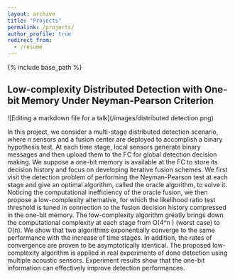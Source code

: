 ```yaml
---
layout: archive
title: "Projects"
permalink: /projects/
author_profile: true
redirect_from:
  - /resume
---
```


{% include base_path %}

## Low-complexity Distributed Detection with One-bit Memory Under Neyman-Pearson Criterion
![Editing a markdown file for a talk](/images/distributed detection.png)

In this project, we consider a multi-stage distributed detection scenario, where n sensors and a fusion center are deployed to accomplish a binary hypothesis test. At each time stage, local sensors generate binary messages and then upload them to the FC for global detection decision making. We suppose a one-bit memory is available at the FC to store its decision history and focus on developing iterative fusion schemes. We first visit the detection problem of performing the Neyman-Pearson test at each stage and give an optimal algorithm, called the oracle algorithm, to solve it. Noticing the computational inefficiency of the oracle fusion, we then propose a low-complexity alternative, for which the likelihood ratio test threshold is tuned in connection to the fusion decision history compressed in the one-bit memory. The low-complexity algorithm greatly brings down the computational complexity at each stage from O(4^n ) (worst case) to O(n). We show that two algorithms exponentially converge to the same performance with the increase of time stages. In addition, the rates of convergence are proven to be asymptotically identical. The proposed low-complexity algorithm is applied in real experiments of done detection using multiple acoustic sensors. Experiment results show that the one-bit information can effectively improve detection performances.

